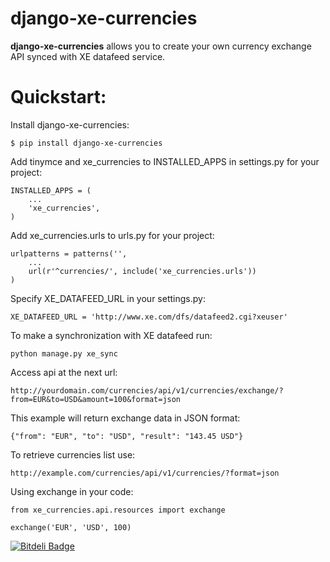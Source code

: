 django-xe-currencies
===

**django-xe-currencies** allows you to create your own currency exchange API synced with XE datafeed service.

Quickstart:
===

Install django-xe-currencies:

    $ pip install django-xe-currencies

Add tinymce and xe_currencies to INSTALLED_APPS in settings.py for your project:

    INSTALLED_APPS = (
        ...
        'xe_currencies',
    )
    
Add xe_currencies.urls to urls.py for your project:

    urlpatterns = patterns('',
        ...
        url(r'^currencies/', include('xe_currencies.urls'))
    )

Specify XE_DATAFEED_URL in your settings.py:

    XE_DATAFEED_URL = 'http://www.xe.com/dfs/datafeed2.cgi?xeuser'

To make a synchronization with XE datafeed run:

    python manage.py xe_sync


Access api at the next url:

    http://yourdomain.com/currencies/api/v1/currencies/exchange/?from=EUR&to=USD&amount=100&format=json

This example will return exchange data in JSON format:

    {"from": "EUR", "to": "USD", "result": "143.45 USD"}

To retrieve currencies list use:

    http://example.com/currencies/api/v1/currencies/?format=json
    
Using exchange in your code:
    
    from xe_currencies.api.resources import exchange
    
    exchange('EUR', 'USD', 100)


[![Bitdeli Badge](https://d2weczhvl823v0.cloudfront.net/aisayko/django-xe-currencies/trend.png)](https://bitdeli.com/free "Bitdeli Badge")

